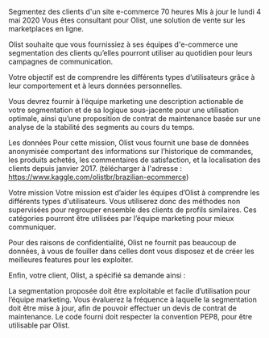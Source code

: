 Segmentez des clients d'un site e-commerce 70 heures Mis à jour le lundi 4 mai 2020 Vous êtes consultant pour Olist, une solution de vente sur les marketplaces en ligne.

Olist souhaite que vous fournissiez à ses équipes d'e-commerce une segmentation des clients qu’elles pourront utiliser au quotidien pour leurs campagnes de communication.

Votre objectif est de comprendre les différents types d’utilisateurs grâce à leur comportement et à leurs données personnelles.

Vous devrez fournir à l’équipe marketing une description actionable de votre segmentation et de sa logique sous-jacente pour une utilisation optimale, ainsi qu’une proposition de contrat de maintenance basée sur une analyse de la stabilité des segments au cours du temps.

Les données Pour cette mission, Olist vous fournit une base de données anonymisée comportant des informations sur l’historique de commandes, les produits achetés, les commentaires de satisfaction, et la localisation des clients depuis janvier 2017. (télécharger à l'adresse : https://www.kaggle.com/olistbr/brazilian-ecommerce)

Votre mission Votre mission est d’aider les équipes d’Olist à comprendre les différents types d'utilisateurs. Vous utiliserez donc des méthodes non supervisées pour regrouper ensemble des clients de profils similaires. Ces catégories pourront être utilisées par l’équipe marketing pour mieux communiquer.

Pour des raisons de confidentialité, Olist ne fournit pas beaucoup de données, à vous de fouiller dans celles dont vous disposez et de créer les meilleures features pour les exploiter.

Enfin, votre client, Olist, a spécifié sa demande ainsi :

La segmentation proposée doit être exploitable et facile d’utilisation pour l’équipe marketing. Vous évaluerez la fréquence à laquelle la segmentation doit être mise à jour, afin de pouvoir effectuer un devis de contrat de maintenance. Le code fourni doit respecter la convention PEP8, pour être utilisable par Olist.
